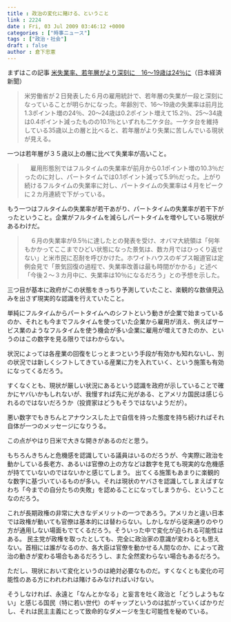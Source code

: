 ```yaml
---
title : 政治の変化に賭ける、ということ
link : 2224
date : Fri, 03 Jul 2009 03:46:12 +0000
categories : ["時事ニュース"]
tags : ["政治・社会"]
draft : false
author : 倉下忠憲
---
```


まずはこの記事
<a href="http://www.nikkei.co.jp/news/main/20090703AT2N0203603072009.html">
米失業率、若年層がより深刻に　16～19歳は24％に</a>（日本経済新聞）



<blockquote>米労働省が２日発表した６月の雇用統計で、若年層の失業が一段と深刻になっていることが明らかになった。年齢別で、16～19歳の失業率は前月比1.3ポイント増の24％、20～24歳は0.2ポイント増えて15.2％、25～34歳は0.4ポイント減ったものの10.1％といずれも二ケタ台。一ケタ台を維持している35歳以上の層と比べると、若年層がより失業に苦しんでいる現状が見える。 </blockquote>

一つは若年層が３５歳以上の層に比べて失業率が高いこと。



<blockquote>　雇用形態別ではフルタイムの失業率が前月から0.1ポイント増の10.3％だったのに対し、パートタイムでは0.1ポイント減って5.9％だった。上がり続けるフルタイムの失業率に対し、パートタイムの失業率は４月をピークに２カ月連続で下がっている。 </blockquote>

もう一つはフルタイムの失業率が若干あがり、パートタイムの失業率が若干下がったということ。企業がフルタイムを減らしパートタイムを増やしている現状があるわけだ。



<blockquote>　６月の失業率が9.5％に達したとの発表を受け、オバマ大統領は「何年もかかってここまでひどい状態になった景気は、数カ月ではひっくり返せない」と米市民に忍耐を呼びかけた。ホワイトハウスのギブス報道官は定例会見で「景気回復の過程で、失業率改善は最も時間がかかる」と述べ「今後２～３カ月中に、失業率は10％になるだろう」との予想を示した。</blockquote>

三つ目が基本に政府がこの状態をきっちり予測していたこと、楽観的な数値見込みを出さず現実的な認識を行えていたこと。

単純にフルタイムからパートタイムへのシフトという動きが企業で始まっているのか、それとも今までフルタイムを使っていた企業から雇用が消え、例えばサービス業のようなフルタイムを使う機会が多い企業に雇用が増えてきたのか、というのはこの数字を見る限りではわからない。

状況によっては各産業の回復をじっとまつという手段が有効かも知れないし、別の状況では新しくシフトしてきている産業に力を入れていく、という施策も有効になってくるだろう。

すくなくとも、現状が厳しい状況にあるという認識を政府が示していることで確かにヤバいかもしれないが、我慢すれば先に光がある、とアメリカ国民は感じられるのではないだろうか（投資家はどうもそうではないようだが）。

悪い数字でもきちんとアナウンスした上で自信を持った態度を持ち続ければそれ自体が一つのメッセージになりうる。

この点がやはり日米で大きな開きがあるのだと思う。

もちろんきちんと危機感を認識している議員はいるのだろうが、今実際に政治を動かしている長老方、あるいは官僚の上の方などは数字を見ても現実的な危機感が持てていないのではないかと感じてしまう。
出てくる施策もあまりに楽観的な数字に基づいているものが多い。それは現状のヤバさを認識してしまえばすなわち「今までの自分たちの失敗」を認めることになってしまうから、ということなのだろう。

これが長期政権の非常に大きなデメリットの一つであろう。アメリカと違い日本では政権が動いても官僚は基本的には替わらない。しかしながら従来通りのやり方が通用しない場面もでてくるだろう。そういった中で変化が迫られる可能性はある。
民主党が政権を取ったとしても、完全に政治家の意識が変わるとも思えない。首相には誰がなるのか、各大臣は官僚を動かせる人間なのか、によって政治の動きが変わる場合もあるだろうし、また全然変わらない場合もあるだろう。

ただし、現状において変化というのは絶対必要なものだ。すくなくとも変化の可能性のある方にわれわれは賭けるみなければいけない。

そうしなければ、永遠と「なんとかなる」と妄言を吐く政治と「どうしようもない」と感じる国民（特に若い世代）のギャップというのは拡がっていくばかりだし、それは民主主義にとって致命的なダメージを生む可能性を秘めている。